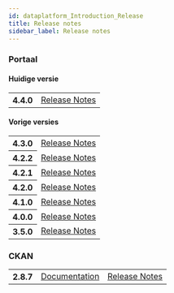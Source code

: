 ```yaml
---
id: dataplatform_Introduction_Release
title: Release notes
sidebar_label: Release notes
---
```


### Portaal

#### Huidige versie

<table class="versions">
    <tbody>
        <tr>
            <th>4.4.0</th>
            <td>
                <a href='Release_Notes_4.4.0'>Release Notes</a>
            </td>
        </tr>
    </tbody>
</table>

#### Vorige versies

<table class="versions">
    <tbody>
            <tr>
            <th>4.3.0</th>
            <td>
                <a href='Release_Notes_4.3.0'>Release Notes</a>
            </td>
        </tr>
            <tr>
            <th>4.2.2</th>
            <td>
                <a href='Release_Notes_4.2.2'>Release Notes</a>
            </td>
        </tr>
            <tr>
            <th>4.2.1</th>
            <td>
                <a href='Release_Notes_4.2.1'>Release Notes</a>
            </td>
        </tr>
            <tr>
            <th>4.2.0</th>
            <td>
                <a href='Release_Notes_4.2.0'>Release Notes</a>
            </td>
        </tr>
            <tr>
            <th>4.1.0</th>
            <td>
                <a href='Release_Notes_4.1.0'>Release Notes</a>
            </td>
        </tr>
        <tr>
            <th>4.0.0</th>
            <td>
                <a href='Release_Notes_4.0.0'>Release Notes</a>
            </td>
        </tr>
                <tr>
            <th>3.5.0</th>
            <td>
                <a href='Release_Notes_3.5.0'>Release Notes</a>
            </td>
        </tr>
    </tbody>
</table>

### CKAN

<table class="versions">
    <tbody>
        <tr>
            <th>2.8.7</th>
            <td>
                <a href="https://docs.ckan.org/en/2.8/" target="_blank">Documentation</a>
            </td>
            <td>
                <a href="https://docs.ckan.org/en/2.8/changelog.html#v-2-8-7-2021-02-10" target="_blank">Release Notes</a>
            </td>
        </tr>
    </tbody>
</table>

<!-- ### CKAN-Civity
<table class="versions">
    <tbody>
        <tr>
            <th>2.0.0</th>
            <td>
                <a href="#">Release Notes</a>
            </td>
        </tr>
    </tbody>
</table>

#### Dataplatform API
<table class="versions">
    <tbody>
        <tr>
            <th>2.4.0</th>
            <td>
                <a href="https://dev.dataplatform.nl/swagger/DataplatformAPI_2_4.html#!/default/get_media_media_id" target="_blank">API Calls Library</a>
            </td>
            <td>
                <a href="https://gitlab.onetrail.net/Civity/DataplatformAPI/DataplatformAPI2/tree/master" target="_blank">Release Notes</a> (login nodig)
            </td>
        </tr>
    </tbody>
</table> -->

